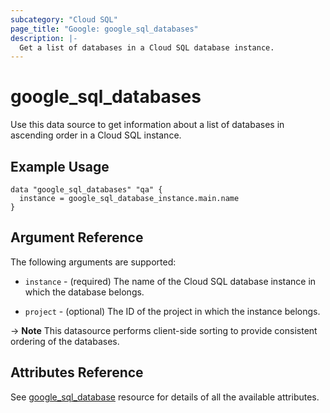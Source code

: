 ```yaml
---
subcategory: "Cloud SQL"
page_title: "Google: google_sql_databases"
description: |-
  Get a list of databases in a Cloud SQL database instance.
---
```


# google\_sql\_databases

Use this data source to get information about a list of databases in ascending order in a Cloud SQL instance.
## Example Usage


```hcl
data "google_sql_databases" "qa" {
  instance = google_sql_database_instance.main.name
}
```

## Argument Reference

The following arguments are supported:

* `instance` - (required) The name of the Cloud SQL database instance in which the database belongs.

* `project` - (optional) The ID of the project in which the instance belongs.

-> **Note** This datasource performs client-side sorting to provide consistent ordering of the databases.

## Attributes Reference
See [google_sql_database](https://registry.terraform.io/providers/hashicorp/google/latest/docs/resources/sql_database) resource for details of all the available attributes.
